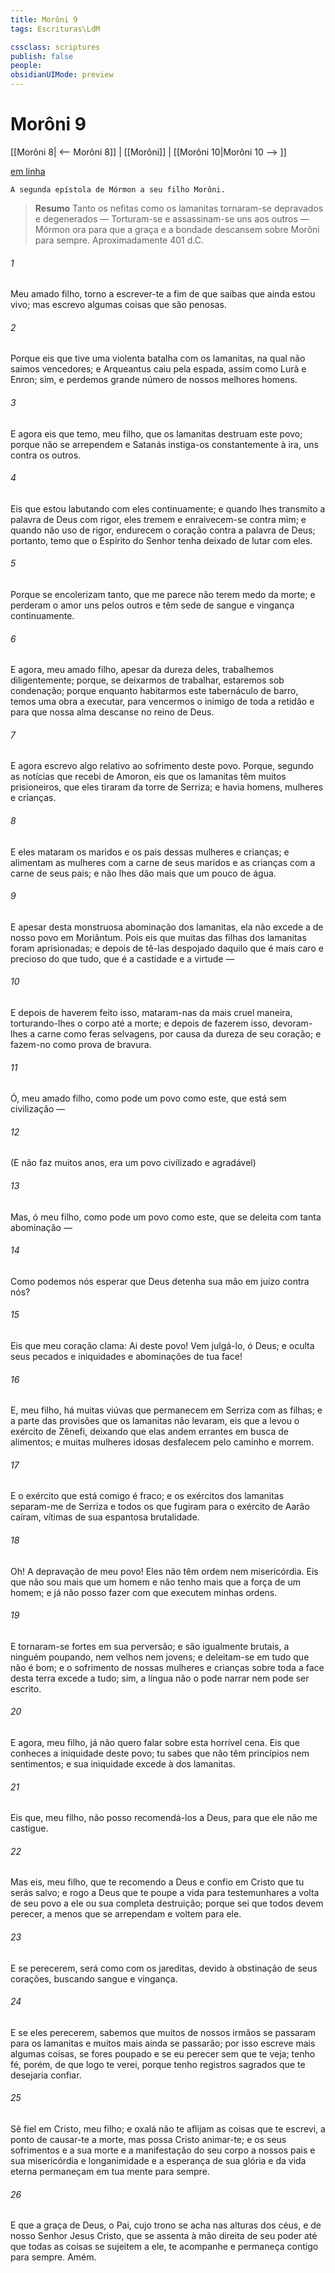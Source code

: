 ```yaml
---
title: Morôni 9
tags: Escrituras\LdM

cssclass: scriptures
publish: false
people:
obsidianUIMode: preview
---
```


# Morôni 9
[[Morôni 8| <-- Morôni 8]] | [[Morôni]] | [[Morôni 10|Morôni 10 --> ]]

[em linha](https://churchofjesuschrist.org/study/scriptures/bofm/moro/9?lang=por)

```
A segunda epístola de Mórmon a seu filho Morôni.
```

> __Resumo__
Tanto os nefitas como os lamanitas tornaram-se depravados e degenerados — Torturam-se e assassinam-se uns aos outros — Mórmon ora para que a graça e a bondade descansem sobre Morôni para sempre. Aproximadamente 401 d.C.

###### 1 
Meu amado filho, torno a escrever-te a fim de que saibas que ainda estou vivo; mas escrevo algumas coisas que são penosas.

###### 2 
Porque eis que tive uma violenta batalha com os lamanitas, na qual não saímos vencedores; e Arqueantus caiu pela espada, assim como Lurã e Enron; sim, e perdemos grande número de nossos melhores homens.

###### 3 
E agora eis que temo, meu filho, que os lamanitas destruam este povo; porque não se arrependem e Satanás instiga-os constantemente à ira, uns contra os outros.

###### 4 
Eis que estou labutando com eles continuamente; e quando lhes transmito a palavra de Deus com rigor, eles tremem e enraivecem-se contra mim; e quando não uso de rigor, endurecem o coração contra a palavra de Deus; portanto, temo que o Espírito do Senhor tenha deixado de lutar com eles.

###### 5 
Porque se encolerizam tanto, que me parece não terem medo da morte; e perderam o amor uns pelos outros e têm sede de sangue e vingança continuamente.

###### 6 
E agora, meu amado filho, apesar da dureza deles, trabalhemos diligentemente; porque, se deixarmos de trabalhar, estaremos sob condenação; porque enquanto habitarmos este tabernáculo de barro, temos uma obra a executar, para vencermos o inimigo de toda a retidão e para que nossa alma descanse no reino de Deus.

###### 7 
E agora escrevo algo relativo ao sofrimento deste povo. Porque, segundo as notícias que recebi de Amoron, eis que os lamanitas têm muitos prisioneiros, que eles tiraram da torre de Serriza; e havia homens, mulheres e crianças.

###### 8 
E eles mataram os maridos e os pais dessas mulheres e crianças; e alimentam as mulheres com a carne de seus maridos e as crianças com a carne de seus pais; e não lhes dão mais que um pouco de água.

###### 9 
E apesar desta monstruosa abominação dos lamanitas, ela não excede a de nosso povo em Moriântum. Pois eis que muitas das filhas dos lamanitas foram aprisionadas; e depois de tê-las despojado daquilo que é mais caro e precioso do que tudo, que é a castidade e a virtude —

###### 10 
E depois de haverem feito isso, mataram-nas da mais cruel maneira, torturando-lhes o corpo até a morte; e depois de fazerem isso, devoram-lhes a carne como feras selvagens, por causa da dureza de seu coração; e fazem-no como prova de bravura.

###### 11 
Ó, meu amado filho, como pode um povo como este, que está sem civilização —

###### 12 
(E não faz muitos anos, era um povo civilizado e agradável)

###### 13 
Mas, ó meu filho, como pode um povo como este, que se deleita com tanta abominação —

###### 14 
Como podemos nós esperar que Deus detenha sua mão em juízo contra nós?

###### 15 
Eis que meu coração clama: Ai deste povo! Vem julgá-lo, ó Deus; e oculta seus pecados e iniquidades e abominações de tua face!

###### 16 
E, meu filho, há muitas viúvas que permanecem em Serriza com as filhas; e a parte das provisões que os lamanitas não levaram, eis que a levou o exército de Zênefi, deixando que elas andem errantes em busca de alimentos; e muitas mulheres idosas desfalecem pelo caminho e morrem.

###### 17 
E o exército que está comigo é fraco; e os exércitos dos lamanitas separam-me de Serriza e todos os que fugiram para o exército de Aarão caíram, vítimas de sua espantosa brutalidade.

###### 18 
Oh! A depravação de meu povo! Eles não têm ordem nem misericórdia. Eis que não sou mais que um homem e não tenho mais que a força de um homem; e já não posso fazer com que executem minhas ordens.

###### 19 
E tornaram-se fortes em sua perversão; e são igualmente brutais, a ninguém poupando, nem velhos nem jovens; e deleitam-se em tudo que não é bom; e o sofrimento de nossas mulheres e crianças sobre toda a face desta terra excede a tudo; sim, a língua não o pode narrar nem pode ser escrito.

###### 20 
E agora, meu filho, já não quero falar sobre esta horrível cena. Eis que conheces a iniquidade deste povo; tu sabes que não têm princípios nem sentimentos; e sua iniquidade excede à dos lamanitas.

###### 21 
Eis que, meu filho, não posso recomendá-los a Deus, para que ele não me castigue.

###### 22 
Mas eis, meu filho, que te recomendo a Deus e confio em Cristo que tu serás salvo; e rogo a Deus que te poupe a vida para testemunhares a volta de seu povo a ele ou sua completa destruição; porque sei que todos devem perecer, a menos que se arrependam e voltem para ele.

###### 23 
E se perecerem, será como com os jareditas, devido à obstinação de seus corações, buscando sangue e vingança.

###### 24 
E se eles perecerem, sabemos que muitos de nossos irmãos se passaram para os lamanitas e muitos mais ainda se passarão; por isso escreve mais algumas coisas, se fores poupado e se eu perecer sem que te veja; tenho fé, porém, de que logo te verei, porque tenho registros sagrados que te desejaria confiar.

###### 25 
Sê fiel em Cristo, meu filho; e oxalá não te aflijam as coisas que te escrevi, a ponto de causar-te a morte, mas possa Cristo animar-te; e os seus sofrimentos e a sua morte e a manifestação do seu corpo a nossos pais e sua misericórdia e longanimidade e a esperança de sua glória e da vida eterna permaneçam em tua mente para sempre.

###### 26 
E que a graça de Deus, o Pai, cujo trono se acha nas alturas dos céus, e de nosso Senhor Jesus Cristo, que se assenta à mão direita de seu poder até que todas as coisas se sujeitem a ele, te acompanhe e permaneça contigo para sempre. Amém.

